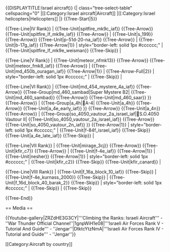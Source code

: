 {{DISPLAYTITLE:Israel aircraft}}
{| class="tree-select-table" cellspacing="0"
|[[:Category:Israel aircraft|Aircraft]]
|[[:Category:Israel helicopters|Helicopters]]
|}
{{Tree-Start|5}}

{{Tree-Line|IV Rank}}
|
{{Tree-Unit|spitfire_mk9c_iaf}}
{{Tree-Arrow}}
{{Tree-Unit|spitfire_lf_mk9e_iaf}}
{{Tree-Arrow}}
|
{{Tree-Unit|s_199}}
{{Tree-Arrow}}
{{Tree-Unit|p-51d-20-na_iaf}}
{{Tree-Arrow}}
|
{{Tree-Unit|b-17g_iaf}}
{{Tree-Arrow|1}}
| style="border-left: solid 1px #cccccc;" |
{{Tree-Unit|spitfire_lf_mk9e_weisman}}
{{Tree-Skip}}
|

{{Tree-Line|V Rank}}
|
{{Tree-Unit|meteor_nfmk13}}
{{Tree-Arrow}}
{{Tree-Unit|meteor_fmk8_iaf}}
{{Tree-Arrow}}
|
{{Tree-Unit|md_450b_ouragan_iaf}}
{{Tree-Arrow|1}}
|
{{Tree-Arrow-Full|2}}
| style="border-left: solid 1px #cccccc;" |
{{Tree-Skip}}
|

{{Tree-Line|VI Rank}}
|
{{Tree-Unit|md_454_mystere_4a_iaf}}
{{Tree-Arrow}}
{{Tree-Group|md_460_sambad|Super Mystere B2|
  {{Tree-Unit|md_460_sambad}}
{{Tree-Arrow}}
{{Tree-Unit|md_460_saar}}
}}
{{Tree-Arrow}}
|
{{Tree-Group|a_4h|A-4|
  {{Tree-Unit|a_4h}}
{{Tree-Arrow}}
{{Tree-Unit|a_4e_early_iaf}}
}}
{{Tree-Arrow}}
{{Tree-Unit|a_4n}}
{{Tree-Arrow}}
|
{{Tree-Group|so_4050_vautour_2a_israel_iaf|S.O.4050 Vautour II|
  {{Tree-Unit|so_4050_vautour_2a_israel_iaf}}
{{Tree-Arrow}}
{{Tree-Unit|so_4050_vautour_2n_iaf}}
}}
{{Tree-Arrow|1}}
| style="border-left: solid 1px #cccccc;" |
{{Tree-Unit|f-84f_israel_iaf}}
{{Tree-Skip}}
{{Tree-Unit|a_4e_late_iaf}}
{{Tree-Skip}}
|

{{Tree-Line|VII Rank}}
|
{{Tree-Unit|mirage_3cj}}
{{Tree-Arrow}}
{{Tree-Unit|kfir_c7}}
{{Tree-Arrow}}
|
{{Tree-Unit|f-4e_iaf}}
{{Tree-Arrow|1}}
|
{{Tree-Unit|nesher}}
{{Tree-Arrow|1}}
| style="border-left: solid 1px #cccccc;" |
{{Tree-Unit|kfir_c2}}
{{Tree-Skip}}
{{Tree-Unit|kfir_canard}}
|

{{Tree-Line|VIII Rank}}
|
{{Tree-Unit|f_16a_block_10_iaf}}
{{Tree-Skip}}
|
{{Tree-Unit|f-4e_kurnass_2000}}
{{Tree-Skip}}
|
{{Tree-Unit|f_16d_block_40_barak_2}}
{{Tree-Skip}}
| style="border-left: solid 1px #cccccc;" |
{{Tree-Skip}}
|
{{Tree-Skip}}

{{Tree-End}}

== Media ==

<!-- ''Excellent additions to the article would be video guides, screenshots from the game, and photos.'' -->

{{Youtube-gallery|ZRZdHE3G3CY|'''Climbing the Ranks: Israeli Aircraft''' - ''War Thunder Official Channel''|1gnpWiH1e08|'''Israeli Air Forces Rank V - Tutorial And Guide''' - ''Jengar''|DtktcYtzNmA|'''Israeli Air Forces Rank IV - Tutorial and Guide''' - ''Jengar''}}

[[Category:Aircraft by country]]

